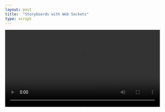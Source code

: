 ```yaml
---
layout: post
title:  "Storyboards with Web Sockets"
type: script
---
```

<section>
	<iiif-storyboard ws="https://intense-hamlet-45148.herokuapp.com" annotationlist="https://dnoneill.github.io/annotate/annotations/wh234bz9013-0001-list.json" styling="controller: true;"></iiif-storyboard>
</section>
<section>
<video controls="" width="100%">
  <source src="https://ncsu-libraries.github.io/annona/videos/websockets.m4v" type="video/mp4">
</video>
</section>